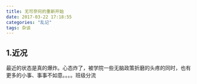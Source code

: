 ```yaml
---
title: 无可奈何的重新开始
date: 2017-03-22 17:18:55
categories: "乱记"
tags: 杂谈
---
```

## 1.近况
   最近的状态是真的爆炸。心态炸了，被学院一些无脑政策折磨的头疼的同时，也有更多的小事、事事不如意。。。。班级分流


